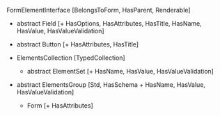 FormElementInterface [BelongsToForm, HasParent, Renderable]

- abstract Field [+ HasOptions, HasAttributes, HasTitle, HasName, HasValue, HasValueValidation]

- abstract Button [+ HasAttributes, HasTitle]

- ElementsCollection [TypedCollection<FormElementInterface>]

    - abstract ElementSet [+ HasName, HasValue, HasValueValidation]

- abstract ElementsGroup [Std, HasSchema + HasName, HasValue, HasValueValidation]

    - Form [+ HasAttributes]